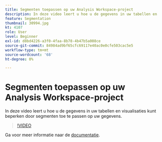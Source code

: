 ```yaml
---
title: Segmenten toepassen op uw Analysis Workspace-project
description: In deze video leert u hoe u de gegevens in uw tabellen en visualisaties kunt beperken door segmenten toe te passen op uw gegevens.
feature: Segmentation
thumbnail: 30994.jpg
kt: 4107
role: User
level: Beginner
exl-id: d8bd4226-a3f0-4faa-8b78-4b47b5a008ce
source-git-commit: 84984ad9bf65cfc69117e40ac0e0cfe503cac5e5
workflow-type: tm+mt
source-wordcount: '68'
ht-degree: 0%

---
```


# Segmenten toepassen op uw Analysis Workspace-project

In deze video leert u hoe u de gegevens in uw tabellen en visualisaties kunt beperken door segmenten toe te passen op uw gegevens.

>[!VIDEO](https://video.tv.adobe.com/v/30994/?quality=12&learn=on)

Ga voor meer informatie naar de [documentatie](https://experienceleague.adobe.com/docs/analytics/components/segmentation/segmentation-workflow/t-seg-apply.html).

